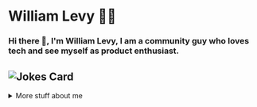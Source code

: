 # William Levy 👨‍💻

### Hi there 👋, I'm William Levy, I am a community guy who loves tech and see myself as product enthusiast.

![Jokes Card](https://readme-jokes.vercel.app/api)
-------
<details>
<summary>
  More stuff about me
</summary>

### 👨‍💻 About Me
I'm a dedicated blockchain developer specializing in Solana and Bitcoin. I thrive on solving complex problems and am always eager to contribute to innovative blockchain projects.

- 🔭 I’m currently working on various Solana and Bitcoin projects.
- 🌱 I’m currently exploring new advancements in blockchain technology.
- 👯 I’m looking to collaborate on decentralized applications.
- 💬 Ask me about anything related to Solana and Bitcoin.
- ⚡ Fun fact: I enjoy diving into cryptographic algorithms and consensus mechanisms.

### 🛠️ Technologies and Tools
<p align="left">
  <img src="https://img.shields.io/badge/Solana-9945FF?style=for-the-badge&logo=solana&logoColor=white" alt="Solana" />
  <img src="https://img.shields.io/badge/Bitcoin-F7931A?style=for-the-badge&logo=bitcoin&logoColor=white" alt="Bitcoin" />
  <img src="https://img.shields.io/badge/Rust-000000?style=for-the-badge&logo=rust&logoColor=white" alt="Rust" />
  <img src="https://img.shields.io/badge/Python-3776AB?style=for-the-badge&logo=python&logoColor=white" alt="Python" />
  <img src="https://img.shields.io/badge/JavaScript-F7DF1E?style=for-the-badge&logo=javascript&logoColor=black" alt="JavaScript" />
  <img src="https://img.shields.io/badge/C%2B%2B-00599C?style=for-the-badge&logo=c%2B%2B&logoColor=white" alt="C++" />
  <img src="https://img.shields.io/badge/Node.js-339933?style=for-the-badge&logo=nodedotjs&logoColor=white" alt="Node.js" />
  <img src="https://img.shields.io/badge/React-61DAFB?style=for-the-badge&logo=react&logoColor=black" alt="React" />
  <img src="https://img.shields.io/badge/TypeScript-3178C6?style=for-the-badge&logo=typescript&logoColor=white" alt="TypeScript" />
  <img src="https://img.shields.io/badge/Truffle-5E4692?style=for-the-badge&logo=truffle&logoColor=white" alt="Truffle" />
  <img src="https://img.shields.io/badge/Hardhat-FCC624?style=for-the-badge&logo=hardhat&logoColor=black" alt="Hardhat" />
  <img src="https://img.shields.io/badge/Web3.js-F16822?style=for-the-badge&logo=web3dotjs&logoColor=white" alt="Web3.js" />
  <img src="https://img.shields.io/badge/Ethers.js-F16822?style=for-the-badge&logo=ethersdotjs&logoColor=white" alt="Ethers.js" />
  <img src="https://img.shields.io/badge/Git-F05032?style=for-the-badge&logo=git&logoColor=white" alt="Git" />
  <img src="https://img.shields.io/badge/GitHub-181717?style=for-the-badge&logo=github&logoColor=white" alt="GitHub" />
  <img src="https://img.shields.io/badge/Docker-2496ED?style=for-the-badge&logo=docker&logoColor=white" alt="Docker" />
  <img src="https://img.shields.io/badge/Kubernetes-326CE5?style=for-the-badge&logo=kubernetes&logoColor=white" alt="Kubernetes" />
  <img src="https://img.shields.io/badge/AWS-232F3E?style=for-the-badge&logo=amazonaws&logoColor=white" alt="AWS" />
  <img src="https://img.shields.io/badge/Remix-000000?style=for-the-badge&logo=remix&logoColor=white" alt="Remix" />
  <img src="https://img.shields.io/badge/Metamask-E2761B?style=for-the-badge&logo=metamask&logoColor=white" alt="Metamask" />
  <img src="https://img.shields.io/badge/IPFS-65C2CB?style=for-the-badge&logo=ipfs&logoColor=white" alt="IPFS" />
</p>

### 📈 GitHub Stats
![William's GitHub stats](https://github-readme-stats.vercel.app/api?username=williamlevypro&show_icons=true&theme=radical)

### 📫 Connect with Me
<p align="left">
  <a href="mailto:wding8134@gmail.com"><img src="https://img.shields.io/badge/Email-D14836?style=for-the-badge&logo=gmail&logoColor=white" alt="Email" /></a>
  <a href="https://www.linkedin.com/in/williamlevypro"><img src="https://img.shields.io/badge/LinkedIn-0077B5?style=for-the-badge&logo=linkedin&logoColor=white" alt="LinkedIn" /></a>
  <a href="https://twitter.com/williamlevypro"><img src="https://img.shields.io/badge/X-1DA1F2?style=for-the-badge&logo=twitter&logoColor=white" alt="X" /></a>
  <a href="https://t.me/williamlevypro"><img src="https://img.shields.io/badge/Telegram-26A5E4?style=for-the-badge&logo=telegram&logoColor=white" alt="Telegram" /></a>
  <a href="https://discord.gg/wl_chaincraft"><img src="https://img.shields.io/badge/Discord-7289DA?style=for-the-badge&logo=discord&logoColor=white" alt="Discord" /></a>
</p>

### 🌟 Projects
- [Decentralized Exchange on Solana](https://github.com/williamlevypro/solana-dex): A secure and efficient decentralized exchange built on Solana.
- [Bitcoin Wallet](https://github.com/williamlevypro/bitcoin-wallet): A multi-currency Bitcoin wallet with advanced security features.
- [Solana NFT Marketplace](https://github.com/williamlevypro/solana-nft-marketplace): A marketplace for minting and trading NFTs on the Solana blockchain.

### 🏆 Achievements
- Certified Solana Developer
- Contributor to various open-source blockchain projects

Thank you for visiting my profile!

</details>